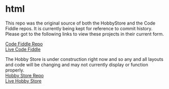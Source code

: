 # html

This repo was the original source of both the HobbyStore and the Code Fiddle repos. It is currently being kept for reference to commit history. Please got to the following links to view these projects in their current form.

<a href="https://github.com/SethMcGathey/codeFiddle">Code Fiddle Repo</a><br>
<a href="http://ec2-52-34-213-191.us-west-2.compute.amazonaws.com/codeFiddle/CodePage.php">Live Code Fiddle</a><br>

The Hobby Store is under construction right now and so any and all layouts and code will be changing and may not currently display or function properly.<br>
<a href="https://github.com/SethMcGathey/HobbyStore">Hobby Store Repo</a><br>
<a href="http://ec2-52-34-213-191.us-west-2.compute.amazonaws.com/HobbyStore/index.php">Live Hobby Store</a>
